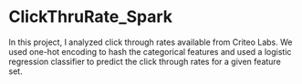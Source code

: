 # ClickThruRate_Spark
In this project, I analyzed click through rates available from Criteo Labs. We used one-hot encoding to hash the categorical features and used a logistic regression classifier to predict the click through rates for a given feature set.
